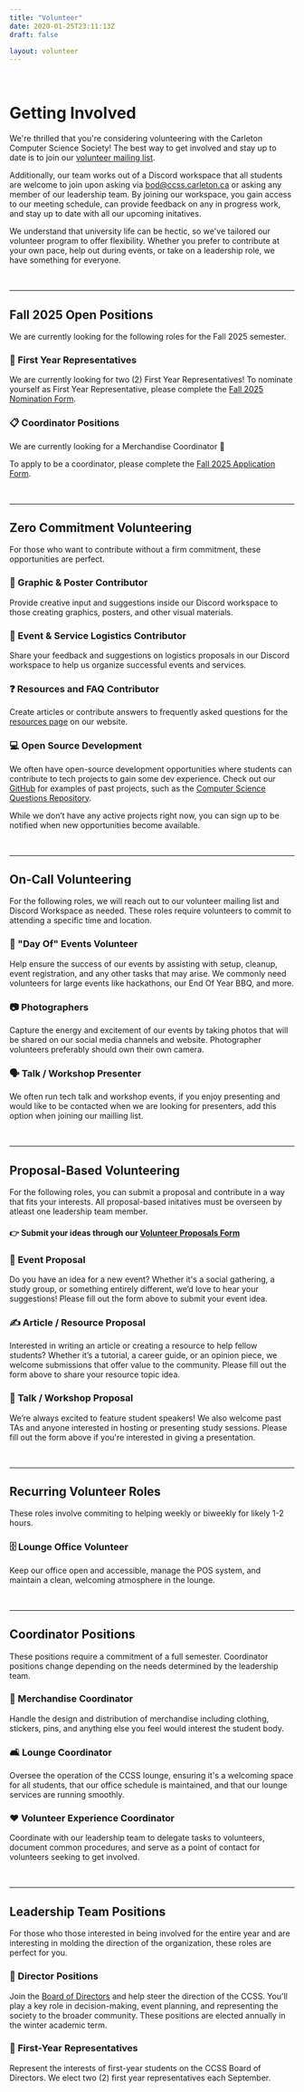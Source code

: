 ```yaml
---
title: "Volunteer"
date: 2020-01-25T23:11:13Z
draft: false

layout: volunteer
---
```


<br/>

<h1>Getting Involved</h1>

We're thrilled that you're considering volunteering with the Carleton Computer Science Society! The best way to get involved and stay up to date is to join our [volunteer mailing list](https://forms.gle/N7CZzKfWQAhdywEX6).

Additionally, our team works out of a Discord workspace that all students are welcome to join upon asking via [bod@ccss.carleton.ca](#email) or asking any member of our leadership team. By joining our workspace, you gain access to our meeting schedule, can provide feedback on any in progress work, and stay up to date with all our upcoming initatives.

We understand that university life can be hectic, so we've tailored our volunteer program to offer flexibility. Whether you prefer to contribute at your own pace, help out during events, or take on a leadership role, we have something for everyone.

<br/>
<hr/>

## Fall 2025 Open Positions

We are currently looking for the following roles for the Fall 2025 semester.

### 🌟 First Year Representatives

We are currently looking for two (2) First Year Representatives! To nominate yourself as First Year Representative, please complete the  [Fall 2025 Nomination Form](https://forms.gle/1zSHkwBnyRfU7JVf7).

### 📋 Coordinator Positions
We are currently looking for a Merchandise Coordinator 👕 

To apply to be a coordinator, please complete the [Fall 2025 Application Form](https://forms.gle/iD9DAEtLbyn3YK7R6).

<br>
<hr>

## Zero Commitment Volunteering

For those who want to contribute without a firm commitment, these opportunities are perfect.

### 🎨 Graphic & Poster Contributor

Provide creative input and suggestions inside our Discord workspace to those creating graphics, posters, and other visual materials. 
  
### 🎉 Event & Service Logistics Contributor

Share your feedback and suggestions on logistics proposals in our Discord workspace to help us organize successful events and services.

### ❓ Resources and FAQ Contributor

Create articles or contribute answers to frequently asked questions for the [resources page](https://ccss.carleton.ca/resources/) on our website.

### 💻 Open Source Development
We often have open-source development opportunities where students can contribute to tech projects to gain some dev experience. Check out our [GitHub](https://github.com/CarletonComputerScienceSociety) for examples of past projects, such as the [Computer Science Questions Repository](https://questions.carletoncomputerscience.ca/comp2804).

While we don’t have any active projects right now, you can sign up to be notified when new opportunities become available.

<br/>
<hr/>

## On-Call Volunteering

For the following roles, we will reach out to our volunteer mailing list and Discord Workspace as needed. These roles require volunteers to commit to attending a specific time and location.

### 📅 "Day Of" Events Volunteer

Help ensure the success of our events by assisting with setup, cleanup, event registration, and any other tasks that may arise. We commonly need volunteers for large events like hackathons, our End Of Year BBQ, and more.

### 📷 Photographers

Capture the energy and excitement of our events by taking photos that will be shared on our social media channels and website. Photographer volunteers preferably should own their own camera.

### 🗣️ Talk / Workshop Presenter

We often run tech talk and workshop events, if you enjoy presenting and would like to be contacted when we are looking for presenters, add this option when joining our mailling list.

<br/>
<hr/>

## Proposal-Based Volunteering

For the following roles, you can submit a proposal and contribute in a way that fits your interests. All proposal-based initatives must be overseen by atleast one leadership team member.

#### 👉 Submit your ideas through our [Volunteer Proposals Form](https://forms.gle/mUNp93kQgRR4kkQ6A)

### 🥳 Event Proposal

Do you have an idea for a new event? Whether it's a social gathering, a study group, or something entirely different, we’d love to hear your suggestions! Please fill out the form above to submit your event idea.

### ✍️ Article / Resource Proposal

Interested in writing an article or creating a resource to help fellow students? Whether it’s a tutorial, a career guide, or an opinion piece, we welcome submissions that offer value to the community. Please fill out the form above to share your resource topic idea.

### 🎤 Talk / Workshop Proposal

We’re always excited to feature student speakers! We also welcome past TAs and anyone interested in hosting or presenting study sessions. Please fill out the form above if you're interested in giving a presentation.

<br/>
<hr/>

## Recurring Volunteer Roles

These roles involve commiting to helping weekly or biweekly for likely 1-2 hours.

### 🗄️ Lounge Office Volunteer

Keep our office open and accessible, manage the POS system, and maintain a clean, welcoming atmosphere in the lounge.

<br/>
<hr/>

## Coordinator Positions

These positions require a commitment of a full semester. Coordinator positions change depending on the needs determined by the leadership team.

### 👕 Merchandise Coordinator

Handle the design and distribution of merchandise including clothing, stickers, pins, and anything else you feel would interest the student body.

### 🛋️ Lounge Coordinator

Oversee the operation of the CCSS lounge, ensuring it's a welcoming space for all students, that our office schedule is maintained, and that our lounge services are running smoothly.

### ❤️ Volunteer Experience Coordinator

Coordinate with our leadership team to delegate tasks to volunteers, document common procedures, and serve as a point of contact for volunteers seeking to get involved.

<br/>
<hr/>

## Leadership Team Positions

For those who those interested in being involved for the entire year and are interesting in molding the direction of the organization, these roles are perfect for you.

### 📢 Director Positions

Join the [Board of Directors](../about/team/) and help steer the direction of the CCSS. You'll play a key role in decision-making, event planning, and representing the society to the broader community. These positions are elected annually in the winter academic term.

### 🌟 First-Year Representatives

Represent the interests of first-year students on the CCSS Board of Directors. We elect two (2) first year representatives each September.

<br/>
